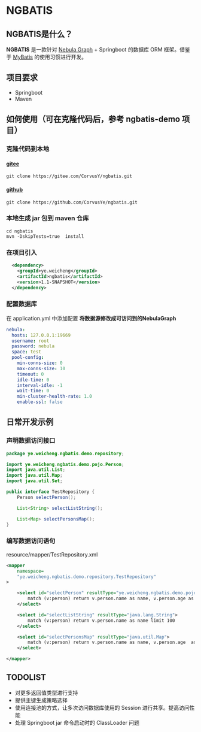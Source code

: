 
# NGBATIS

## NGBATIS是什么？

**NGBATIS** 是一款针对 [Nebula Graph](https://github.com/vesoft-inc/nebula) + Springboot 的数据库 ORM 框架。借鉴于 [MyBatis](https://github.com/mybatis/mybatis-3) 的使用习惯进行开发。

## 项目要求
- Springboot
- Maven

## 如何使用（可在克隆代码后，参考 ngbatis-demo 项目）
### 克隆代码到本地
#### [gitee](https://gitee.com/CorvusY/ngbatis.git)
```shell
git clone https://gitee.com/CorvusY/ngbatis.git
```
#### [github](https://github.com/CorvusYe/ngbatis.git)
```shell
git clone https://github.com/CorvusYe/ngbatis.git
```

### 本地生成 jar 包到 maven 仓库
```shell
cd ngbatis
mvn -DskipTests=true  install
```

### 在项目引入
```xml
  <dependency>
    <groupId>ye.weicheng</groupId>
    <artifactId>ngbatis</artifactId>
    <version>1.1-SNAPSHOT</version>
  </dependency>
```

### 配置数据库
在 application.yml 中添加配置 **将数据源修改成可访问到的NebulaGraph**
```yml
nebula:
  hosts: 127.0.0.1:19669
  username: root
  password: nebula
  space: test
  pool-config:
    min-conns-size: 0
    max-conns-size: 10
    timeout: 0
    idle-time: 0
    interval-idle: -1
    wait-time: 0
    min-cluster-health-rate: 1.0
    enable-ssl: false
```

## 日常开发示例
### 声明数据访问接口
```java
package ye.weicheng.ngbatis.demo.repository;

import ye.weicheng.ngbatis.demo.pojo.Person;
import java.util.List;
import java.util.Map;
import java.util.Set;

public interface TestRepository {
    Person selectPerson();

    List<String> selectListString();

    List<Map> selectPersonsMap();
}

```
### 编写数据访问语句
resource/mapper/TestRepository.xml
```xml
<mapper
    namespace=
    "ye.weicheng.ngbatis.demo.repository.TestRepository"
>

    <select id="selectPerson" resultType="ye.weicheng.ngbatis.demo.pojo.Person">
        match (v:person) return v.person.name as name, v.person.age as age limit 1
    </select>

    <select id="selectListString" resultType="java.lang.String">
        match (v:person) return v.person.name as name limit 100
    </select>

    <select id="selectPersonsMap" resultType="java.util.Map">
        match (v:person) return v.person.name as name, v.person.age  as age limit 100
    </select>

</mapper>
```

## TODOLIST
- 对更多返回值类型进行支持
- 提供主键生成策略选择
- 使用连接池的方式，让多次访问数据库使用的 Session 进行共享。提高访问性能
- 处理 Springboot jar 命令启动时的 ClassLoader 问题
